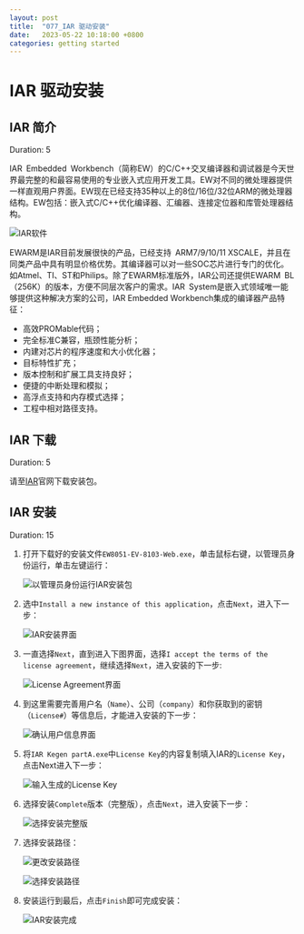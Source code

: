 ```yaml
---
layout: post
title:  "077_IAR 驱动安装"
date:   2023-05-22 10:18:00 +0800
categories: getting started
---
```


# IAR 驱动安装
<!-- ------------------------ -->
## IAR 简介
Duration: 5

IAR Embedded Workbench（简称EW）的C/C++交叉编译器和调试器是今天世界最完整的和最容易使用的专业嵌入式应用开发工具。EW对不同的微处理器提供一样直观用户界面。EW现在已经支持35种以上的8位/16位/32位ARM的微处理器结构。EW包括：嵌入式C/C++优化编译器、汇编器、连接定位器和库管处理器结构。

![IAR软件](assets/Keil/26.png)

EWARM是IAR目前发展很快的产品，已经支持 ARM7/9/10/11 XSCALE，并且在同类产品中具有明显价格优势。其编译器可以对一些SOC芯片进行专门的优化。如Atmel、TI、ST和Philips。除了EWARM标准版外，IAR公司还提供EWARM BL（256K）的版本，方便不同层次客户的需求。IAR System是嵌入式领域唯一能够提供这种解决方案的公司，IAR Embedded Workbench集成的编译器产品特征：

- 高效PROMable代码；
- 完全标准C兼容，瓶颈性能分析；
- 内建对芯片的程序速度和大小优化器；
- 目标特性扩充；
- 版本控制和扩展工具支持良好；
- 便捷的中断处理和模拟；
- 高浮点支持和内存模式选择；
- 工程中相对路径支持。

<!-- ------------------------ -->
## IAR 下载
Duration: 5

请至[IAR](https://www.iar.com/iar-embedded-workbench/#!?architecture=8051)官网下载安装包。

<!-- ------------------------ -->
## IAR 安装
Duration: 15

1. 打开下载好的安装文件`EW8051-EV-8103-Web.exe`，单击鼠标右键，以管理员身份运行，单击左键运行：

    ![以管理员身份运行IAR安装包](assets/Keil/27.png)

2. 选中`Install a new instance of this application`，点击`Next`，进入下一步：

    ![IAR安装界面](assets/Keil/28.png)

3. 一直选择`Next`，直到进入下图界面，选择`I accept the terms of the license agreement`，继续选择`Next`，进入安装的下一步:

    ![License Agreement界面](assets/Keil/35.png)

4. 到这里需要完善用户名（`Name`）、公司（`company`）和你获取到的密钥（`License#`）等信息后，才能进入安装的下一步：

    ![确认用户信息界面](assets/Keil/29.jpg)

5. 将`IAR Kegen partA.exe`中`License Key`的内容复制填入IAR的`License Key`，点击Next进入下一步：

    ![输入生成的License Key](assets/Keil/30.jpg)

6. 选择安装`Complete`版本（完整版），点击`Next`，进入安装下一步：

    ![选择安装完整版](assets/Keil/31.png)

7. 选择安装路径：

    ![更改安装路径](assets/Keil/32.png)
    
    ![选择安装路径](assets/Keil/33.png)

8. 安装运行到最后，点击`Finish`即可完成安装：

    ![IAR安装完成](assets/Keil/34.png)